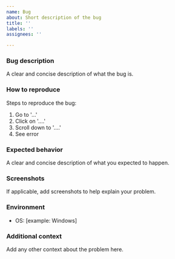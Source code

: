 ```yaml
---
name: Bug
about: Short description of the bug
title: ''
labels: ''
assignees: ''

---
```


### Bug description
A clear and concise description of what the bug is.

### How to reproduce
Steps to reproduce the bug:
1. Go to '...'
2. Click on '....'
3. Scroll down to '....'
4. See error

### Expected behavior
A clear and concise description of what you expected to happen.

### Screenshots
If applicable, add screenshots to help explain your problem.

### Environment
 - OS: [example: Windows]

### Additional context
Add any other context about the problem here.
